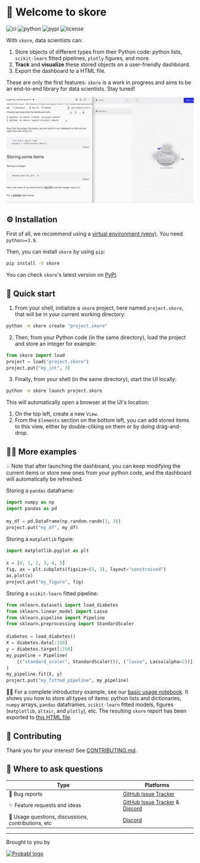 # 👋 Welcome to skore

![ci](https://github.com/probabl-ai/skore/actions/workflows/ci.yml/badge.svg?event=push)
![python](https://img.shields.io/badge/python-3.9%20%7C%203.10%20%7C%203.11%20%7C%203.12-blue?style=flat&logo=python)
![pypi](https://img.shields.io/pypi/v/skore)
![license](https://img.shields.io/pypi/l/skore)

With `skore`, data scientists can:
1. Store objects of different types from their Python code: python lists, `scikit-learn` fitted pipelines, `plotly` figures, and more.
2. **Track** and  **visualize** these stored objects on a user-friendly dashboard.
3. Export the dashboard to a HTML file.

These are only the first features: `skore` is a work in progress and aims to be an end-to-end library for data scientists.
Stay tuned!

![GIF: short demo of `skore`](https://raw.githubusercontent.com/sylvaincom/sylvaincom.github.io/master/files/probabl/skore/2024_10_14_skore_demo.gif)

## ⚙️ Installation

First of all, we recommend using a [virtual environment (venv)](https://docs.python.org/3/tutorial/venv.html). You need `python>=3.9`.

Then, you can install `skore` by using `pip`:
```bash
pip install -U skore
```

You can check `skore`'s latest version on
[PyPI](https://pypi.org/project/skore/).

## 🚀 Quick start

1. From your shell, initialize a `skore` project, here named `project.skore`, that will be in your current working directory:
```bash
python -m skore create "project.skore"
```
2. Then, from your Python code (in the same directory), load the project and store an integer for example:
```python
from skore import load
project = load("project.skore")
project.put("my_int", 3)
```
3. Finally, from your shell (in the same directory), start the UI locally:
```bash
python -m skore launch project.skore
```
This will automatically open a browser at the UI's location:
1. On the top left, create a new `View`.
2. From the `Elements` section on the bottom left, you can add stored items to this view, either by double-cliking on them or by doing drag-and-drop.

## 👨‍💻 More examples

💡 Note that after launching the dashboard, you can keep modifying the current items or store new ones from your python code, and the dashboard will automatically be refreshed.

Storing a `pandas` dataframe:
```python
import numpy as np
import pandas as pd

my_df = pd.DataFrame(np.random.randn(3, 3))
project.put("my_df", my_df)
```

Storing a `matplotlib` figure:
```python
import matplotlib.pyplot as plt

x = [0, 1, 2, 3, 4, 5]
fig, ax = plt.subplots(figsize=(5, 3), layout="constrained")
ax.plot(x)
project.put("my_figure", fig)
```

Storing a `scikit-learn` fitted pipeline:
```python
from sklearn.datasets import load_diabetes
from sklearn.linear_model import Lasso
from sklearn.pipeline import Pipeline
from sklearn.preprocessing import StandardScaler

diabetes = load_diabetes()
X = diabetes.data[:150]
y = diabetes.target[:150]
my_pipeline = Pipeline(
    [("standard_scaler", StandardScaler()), ("lasso", Lasso(alpha=2))]
)
my_pipeline.fit(X, y)
project.put("my_fitted_pipeline", my_pipeline)
```

👨‍🏫 For a complete introductory example, see our [basic usage notebook](https://github.com/probabl-ai/skore/blob/main/examples/01_basic_usage.ipynb).
It shows you how to store all types of items: python lists and dictionaries, `numpy` arrays, `pandas` dataframes, `scikit-learn` fitted models, figures (`matplotlib`, `altair`, and `plotly`), etc.
The resulting `skore` report has been exported to [this HTML file](https://sylvaincom.github.io/files/probabl/skore/01_basic_usage.html).

## 🔨 Contributing

Thank you for your interest!
See [CONTRIBUTING.md](https://github.com/probabl-ai/skore/blob/main/CONTRIBUTING.md).

## 💬 Where to ask questions

| Type                                | Platforms                        |
|-------------------------------------|----------------------------------|
| 🐛 Bug reports                  | [GitHub Issue Tracker]           |
| ✨ Feature requests and ideas      | [GitHub Issue Tracker] & [Discord] |
| 💬 Usage questions, discussions, contributions, etc              | [Discord]   |

[GitHub Issue Tracker]: https://github.com/probabl-ai/skore/issues
[Discord]: https://discord.gg/scBZerAGwW

---

Brought to you by

<a href="https://probabl.ai" target="_blank">
    <img width="120" src="https://sylvaincom.github.io/files/probabl/Logo-orange.png" alt="Probabl logo">
</a>
